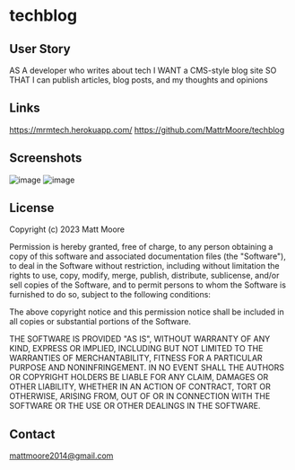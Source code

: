 # techblog

## User Story 

AS A developer who writes about tech
I WANT a CMS-style blog site
SO THAT I can publish articles, blog posts, and my thoughts and opinions

## Links 
https://mrmtech.herokuapp.com/
https://github.com/MattrMoore/techblog

## Screenshots
![image](https://github.com/MattrMoore/techblog/assets/114311012/6afabf19-3295-4843-ae86-8146713085f3)
![image](https://github.com/MattrMoore/techblog/assets/114311012/e178bccf-399b-4a2e-bfbf-e79762273f00)

## License

Copyright (c) 2023 Matt Moore

Permission is hereby granted, free of charge, to any person obtaining a copy
of this software and associated documentation files (the "Software"), to deal
in the Software without restriction, including without limitation the rights
to use, copy, modify, merge, publish, distribute, sublicense, and/or sell
copies of the Software, and to permit persons to whom the Software is
furnished to do so, subject to the following conditions:

The above copyright notice and this permission notice shall be included in all
copies or substantial portions of the Software.

THE SOFTWARE IS PROVIDED "AS IS", WITHOUT WARRANTY OF ANY KIND, EXPRESS OR
IMPLIED, INCLUDING BUT NOT LIMITED TO THE WARRANTIES OF MERCHANTABILITY,
FITNESS FOR A PARTICULAR PURPOSE AND NONINFRINGEMENT. IN NO EVENT SHALL THE
AUTHORS OR COPYRIGHT HOLDERS BE LIABLE FOR ANY CLAIM, DAMAGES OR OTHER
LIABILITY, WHETHER IN AN ACTION OF CONTRACT, TORT OR OTHERWISE, ARISING FROM,
OUT OF OR IN CONNECTION WITH THE SOFTWARE OR THE USE OR OTHER DEALINGS IN THE
SOFTWARE.

## Contact 

mattmoore2014@gmail.com
